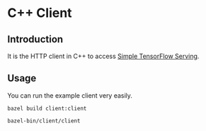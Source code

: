 
# C++ Client

## Introduction

It is the HTTP client in C++ to access [Simple TensorFlow Serving](https://github.com/tobegit3hub/simple_tensorflow_serving).

## Usage

You can run the example client very easily.

```shell
bazel build client:client

bazel-bin/client/client
```
